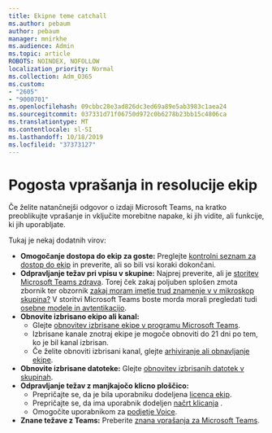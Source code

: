 ```yaml
---
title: Ekipne teme catchall
ms.author: pebaum
author: pebaum
manager: mnirkhe
ms.audience: Admin
ms.topic: article
ROBOTS: NOINDEX, NOFOLLOW
localization_priority: Normal
ms.collection: Adm_O365
ms.custom:
- "2605"
- "9000701"
ms.openlocfilehash: 09cbbc28e3ad826dc3ed69a89e5ab3983c1aea24
ms.sourcegitcommit: 037331d71f06750d972c0b6278b23bb15c4806ca
ms.translationtype: MT
ms.contentlocale: sl-SI
ms.lasthandoff: 10/18/2019
ms.locfileid: "37373127"
---
```

# <a name="teams-common-issues-and-resolutions"></a>Pogosta vprašanja in resolucije ekip

Če želite natančnejši odgovor o izdaji Microsoft Teams, na kratko preoblikujte vprašanje in vključite morebitne napake, ki jih vidite, ali funkcije, ki jih uporabljate.

Tukaj je nekaj dodatnih virov:

- **Omogočanje dostopa do ekip za goste:** Preglejte [kontrolni seznam za dostop do ekip](https://docs.microsoft.com/microsoftteams/guest-access-checklist) in preverite, ali so bili vsi koraki dokončani.
- **Odpravljanje težav pri vpisu v skupine:** Najprej preverite, ali je [storitev Microsoft Teams zdrava](https://admin.microsoft.com/Adminportal/Home?source=applauncher#/servicehealth). Torej ček zakaj poljuben splošen zmota zbornik ter obzornik [zakaj moram imetje trud znamenje v v mikroskop skupina?](https://support.office.com/article/a02f683b-61a3-4008-9447-ee60c5593b0f)  V storitvi Microsoft Teams boste morda morali pregledati tudi [osebne modele in avtentikacijo](https://docs.microsoft.com/MicrosoftTeams/identify-models-authentication).
- **Obnovite izbrisano ekipo ali kanal:** 
    - Glejte [obnovitev izbrisane ekipe v programu Microsoft Teams](https://blogs.technet.microsoft.com/skypehybridguy/2017/07/23/restoring-a-deleted-team-in-microsoft-teams/).
    - Izbrisane kanale znotraj ekipe je mogoče obnoviti do 21 dni po tem, ko je bil kanal izbrisan. 
    - Če želite obnoviti izbrisani kanal, glejte [arhiviranje ali obnavljanje ekipe](https://support.office.com/article/archive-or-restore-a-team-dc161cfd-b328-440f-974b-5da5bd98b5a7).
- **Obnovite izbrisane datoteke:** Glejte [obnovitev izbrisanih datotek v skupinah](https://support.office.com/article/recover-deleted-files-in-teams-a591d771-89a6-49e2-ab7e-271936fe3c4e).
- **Odpravljanje težav z manjkajočo klicno ploščico:**  
    - Prepričajte se, da je bila uporabniku dodeljena [licenca ekip](https://docs.microsoft.com/MicrosoftTeams/assign-teams-licenses).
    - Prepričajte se, da ima uporabnik dodeljen [načrt klicanja](https://docs.microsoft.com/MicrosoftTeams/calling-plan-landing-page) .
    - Omogočite uporabnikom za [podjetje Voice](https://docs.microsoft.com/en-us/skypeforbusiness/skype-for-business-hybrid-solutions/plan-your-phone-system-cloud-pbx-solution/enable-users-for-enterprise-voice-online-and-phone-system-voicemail#to-enable-your-users-for-phone-system-in-office-365-voice-and-voicemail).
- **Znane težave z Teams:** Preberite [znana vprašanja za Microsoft Teams](https://docs.microsoft.com/microsoftteams/known-issues).